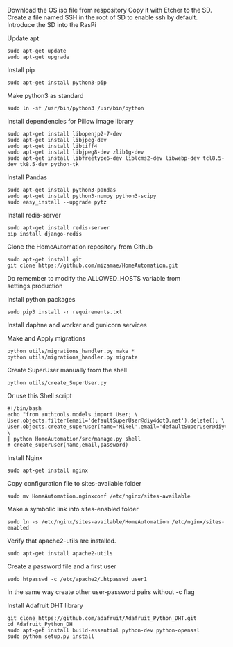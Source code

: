Download the OS iso file from respository
Copy it with Etcher to the SD.
Create a file named SSH in the root of SD to enable ssh by default.
Introduce the SD into the RasPi

Update apt

	sudo apt-get update
	sudo apt-get upgrade

Install pip

	sudo apt-get install python3-pip

Make python3 as standard

	sudo ln -sf /usr/bin/python3 /usr/bin/python

Install dependencies for Pillow image library

	sudo apt-get install libopenjp2-7-dev
	sudo apt-get install libjpeg-dev
	sudo apt-get install libtiff4
	sudo apt-get install libjpeg8-dev zlib1g-dev
	sudo apt-get install libfreetype6-dev liblcms2-dev libwebp-dev tcl8.5-dev tk8.5-dev python-tk

Install Pandas

	sudo apt-get install python3-pandas
	sudo apt-get install python3-numpy python3-scipy
	sudo easy_install --upgrade pytz

Install redis-server
	
	sudo apt-get install redis-server
	pip install django-redis

Clone the HomeAutomation repository from Github
	
	sudo apt-get install git
	git clone https://github.com/mizamae/HomeAutomation.git

Do remember to modify the ALLOWED_HOSTS variable from settings.production

Install python packages

	sudo pip3 install -r requirements.txt
	
Install daphne and worker and gunicorn services

Make and Apply migrations

	python utils/migrations_handler.py make *
	python utils/migrations_handler.py migrate

Create SuperUser manually from the shell

	python utils/create_SuperUser.py
	
Or use this Shell script 

	#!/bin/bash
	echo "from authtools.models import User; \
	User.objects.filter(email='defaultSuperUser@diy4dot0.net').delete(); \
	User.objects.create_superuser(name='Mikel',email='defaultSuperUser@diy4dot0.net',password='diy4dot0')" \
	| python HomeAutomation/src/manage.py shell
	# create_superuser(name,email,password)

Install Nginx
	
	sudo apt-get install nginx
	
Copy configuration file to sites-available folder

	sudo mv HomeAutomation.nginxconf /etc/nginx/sites-available

Make a symbolic link into sites-enabled folder

	sudo ln -s /etc/nginx/sites-available/HomeAutomation /etc/nginx/sites-enabled

Verify that apache2-utils are installed.
    	
	sudo apt-get install apache2-utils

Create a password file and a first user
    
	sudo htpasswd -c /etc/apache2/.htpasswd user1
        
In the same way create other user-password pairs without -c flag

Install Adafruit DHT library

	git clone https://github.com/adafruit/Adafruit_Python_DHT.git
	cd Adafruit_Python_DH
	sudo apt-get install build-essential python-dev python-openssl
	sudo python setup.py install
